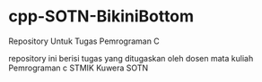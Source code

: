 # cpp-SOTN-BikiniBottom
Repository Untuk Tugas Pemrograman C 

repository ini berisi tugas yang ditugaskan oleh dosen mata kuliah Pemrograman c STMIK Kuwera SOTN
